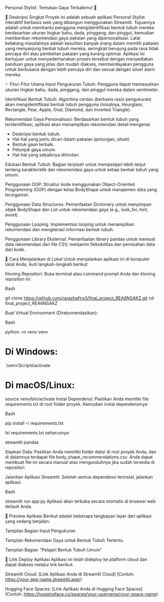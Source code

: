 Personal Stylist: Temukan Gaya Terbaikmu! 👗

📝 Deskripsi Singkat
Proyek ini adalah sebuah aplikasi Personal Stylist interaktif berbasis web yang dibangun menggunakan Streamlit. Tujuannya adalah untuk membantu pengguna mengidentifikasi bentuk tubuh mereka berdasarkan ukuran lingkar bahu, dada, pinggang, dan pinggul, kemudian memberikan rekomendasi gaya pakaian yang dipersonalisasi. Latar belakang masalahnya adalah kesulitan banyak orang dalam memilih pakaian yang menyanjung bentuk tubuh mereka, seringkali berujung pada rasa tidak percaya diri atau pembelian pakaian yang kurang optimal. Aplikasi ini bertujuan untuk menyederhanakan proses tersebut dengan menyediakan panduan gaya yang jelas dan mudah diakses, memberdayakan pengguna untuk berbusana dengan lebih percaya diri dan sesuai dengan siluet alami mereka.

✨ Fitur-Fitur Utama
Input Pengukuran Tubuh: Pengguna dapat memasukkan ukuran lingkar bahu, dada, pinggang, dan pinggul mereka dalam sentimeter.

Identifikasi Bentuk Tubuh: Algoritma cerdas (berbasis rasio pengukuran) akan mengidentifikasi bentuk tubuh pengguna (misalnya, Hourglass, Rectangle, Pear, Apple, Oval, Diamond, dan Inverted Triangle).

Rekomendasi Gaya Personalisasi: Berdasarkan bentuk tubuh yang teridentifikasi, aplikasi akan menampilkan rekomendasi detail mengenai:
- Deskripsi bentuk tubuh.
- Hal-hal yang perlu dicari dalam pakaian (potongan, siluet).
- Bentuk gaun terbaik.
- Petunjuk gaya umum.
- Hal-hal yang sebaiknya dihindari.

Edukasi Bentuk Tubuh: Bagian terpisah untuk mempelajari lebih lanjut tentang karakteristik dan rekomendasi gaya untuk setiap bentuk tubuh yang umum.

Penggunaan OOP: Struktur kode menggunakan Object-Oriented Programming (OOP) dengan kelas BodyShape untuk manajemen data yang terorganisir.

Penggunaan Data Structures: Pemanfaatan Dictionary untuk menyimpan objek BodyShape dan List untuk rekomendasi gaya (e.g., look_for, hint, avoid).

Penggunaan Looping: Implementasi looping untuk menampilkan rekomendasi dan mengiterasi informasi bentuk tubuh.

Penggunaan Library Eksternal: Pemanfaatan library pandas untuk memuat data rekomendasi dari file CSV, menjamin fleksibilitas dan pemisahan data dari kode.

🚀 Cara Menjalankan di Lokal
Untuk menjalankan aplikasi ini di komputer lokal Anda, ikuti langkah-langkah berikut:

Kloning Repositori:
Buka terminal atau command prompt Anda dan kloning repositori ini:

Bash

git clone https://github.com/rarazhafira3/final_project_REA6NSAKZ.git
cd final_project_REA6NSAKZ

Buat Virtual Environment (Direkomendasikan):

Bash

python -m venv venv
# Di Windows:
.\venv\Scripts\activate
# Di macOS/Linux:
source venv/bin/activate
Instal Dependensi:
Pastikan Anda memiliki file requirements.txt di root folder proyek. Kemudian instal dependensinya:

Bash

pip install -r requirements.txt

Isi requirements.txt seharusnya:

streamlit
pandas


Siapkan Data:
Pastikan Anda memiliki folder data/ di root proyek Anda, dan di dalamnya terdapat file body_shape_recommendations.csv. Anda dapat membuat file ini secara manual atau mengunduhnya jika sudah tersedia di repositori.

Jalankan Aplikasi Streamlit:
Setelah semua dependensi terinstal, jalankan aplikasi:

Bash

streamlit run app.py
Aplikasi akan terbuka secara otomatis di browser web default Anda.

📸 Preview Aplikasi
Berikut adalah beberapa tangkapan layar dari aplikasi yang sedang berjalan:

Tampilan Bagian Input Pengukuran

Tampilan Rekomendasi Gaya untuk Bentuk Tubuh Tertentu

Tampilan Bagian "Pelajari Bentuk Tubuh Umum"

🔗 Link Deploy Aplikasi
Aplikasi ini telah dideploy ke platform cloud dan dapat diakses melalui link berikut:

Streamlit Cloud: [Link Aplikasi Anda di Streamlit Cloud]
(Contoh: https://your-app-name.streamlit.app/)

Hugging Face Spaces: [Link Aplikasi Anda di Hugging Face Spaces]
(Contoh: https://huggingface.co/spaces/your-username/your-space-name)
